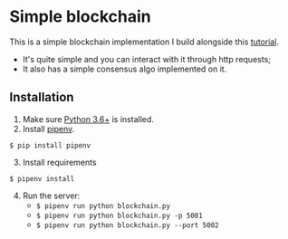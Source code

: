 # Simple blockchain

This is a simple blockchain implementation I build alongside this [tutorial](https://hackernoon.com/learn-blockchains-by-building-one-117428612f46).

* It's quite simple and you can interact with it through http requests;
* It also has a simple consensus algo implemented on it.

## Installation

1. Make sure [Python 3.6+](https://www.python.org/downloads/) is installed. 
2. Install [pipenv](https://github.com/kennethreitz/pipenv). 

```
$ pip install pipenv 
```
3. Install requirements  
```
$ pipenv install 
``` 

4. Run the server:
    * `$ pipenv run python blockchain.py` 
    * `$ pipenv run python blockchain.py -p 5001`
    * `$ pipenv run python blockchain.py --port 5002`
